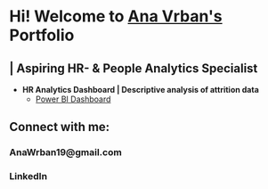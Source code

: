 <h1>Hi! Welcome to 
          <a href = "https://www.linkedin.com/in/ana-vrban-005390144/"> Ana Vrban's</a> 
          Portfolio</h1><h2>|  Aspiring HR- & People Analytics Specialist</h3>  


- <b>HR Analytics Dashboard | Descriptive analysis of attrition data</b>
  - [Power BI Dashboard](https://github.com/AnaVrban/Portfolio)
  
<h2> Connect with me: </h2>
<h3> AnaWrban19@gmail.com</h3>
<h3 href = "https://www.linkedin.com/in/ana-vrban-005390144/" > LinkedIn</h3>

